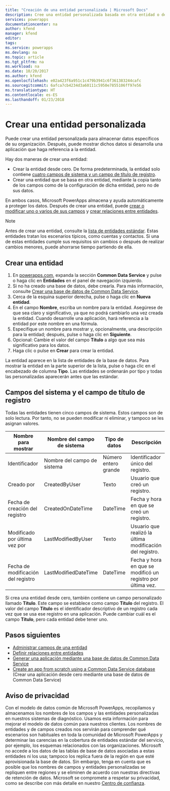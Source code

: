 ```yaml
---
title: "Creación de una entidad personalizada | Microsoft Docs"
description: Cree una entidad personalizada basada en otra entidad o desde cero.
services: powerapps
documentationcenter: na
author: kfend
manager: kfend
editor: 
tags: 
ms.service: powerapps
ms.devlang: na
ms.topic: article
ms.tgt_pltfrm: na
ms.workload: na
ms.date: 10/20/2017
ms.author: kfend
ms.openlocfilehash: e02a423f6a951c1c479b3941c6f361383244cafc
ms.sourcegitcommit: 6afca7cb4234d3a60111c5950e7855106ff97e56
ms.translationtype: HT
ms.contentlocale: es-ES
ms.lasthandoff: 01/23/2018
---
```

# <a name="create-a-custom-entity"></a>Crear una entidad personalizada
Puede crear una entidad personalizada para almacenar datos específicos de su organización. Después, puede mostrar dichos datos si desarrolla una aplicación que haga referencia a la entidad.

Hay dos maneras de crear una entidad:

* Crear la entidad desde cero. De forma predeterminada, la entidad solo contiene [cuatro campos de sistema y un campo de título de registro](data-platform-create-entity.md#system-fields-and-the-record-title-field).
* Crear una entidad que se basa en otra entidad, mediante la copia tanto de los campos como de la configuración de dicha entidad, pero no de sus datos.

En ambos casos, Microsoft PowerApps almacena y ayuda automáticamente a proteger los datos. Después de crear una entidad, puede [crear o modificar uno o varios de sus campos](data-platform-manage-fields.md) y [crear relaciones entre entidades](data-platform-entity-lookup.md).

> [!NOTE]
> Antes de crear una entidad, consulte la [lista de entidades estándar](data-platform-intro.md#standard-entities). Estas entidades tratan los escenarios típicos, como cuentas y contactos. Si una de estas entidades cumple sus requisitos sin cambios o después de realizar cambios menores, puede ahorrarse tiempo partiendo de ella.

## <a name="create-an-entity"></a>Crear una entidad
1. En [powerapps.com](https://web.powerapps.com), expanda la sección **Common Data Service** y pulse o haga clic en **Entidades** en el panel de navegación izquierdo.
2. Si no ha creado una base de datos, debe crearla. Para más información, consulte [Crear una base de datos de Common Data Service](create-database.md).
3. Cerca de la esquina superior derecha, pulse o haga clic en **Nueva entidad**.
4. En el campo **Nombre**, escriba un nombre para la entidad. Asegúrese de que sea claro y significativo, ya que no podrá cambiarlo una vez creada la entidad. Cuando desarrolle una aplicación, hará referencia a la entidad por este nombre en una fórmula.
5. Especifique un nombre para mostrar y, opcionalmente, una descripción para la entidad; después, pulse o haga clic en **Siguiente**.
6. Opcional: Cambie el valor del campo **Título** a algo que sea más significativo para los datos.
7. Haga clic o pulse en **Crear** para crear la entidad.

La entidad aparece en la lista de entidades de la base de datos. Para mostrar la entidad en la parte superior de la lista, pulse o haga clic en el encabezado de columna **Tipo**. Las entidades se ordenarán por tipo y todas las personalizadas aparecerán antes que las estándar.

## <a name="system-fields-and-the-record-title-field"></a>Campos del sistema y el campo de título de registro
Todas las entidades tienen cinco campos de sistema. Estos campos son de solo lectura. Por tanto, no se pueden modificar ni eliminar, y tampoco se les asignan valores.

| Nombre para mostrar | Nombre del campo de sistema | Tipo de datos | Descripción |
| --- | --- | --- | --- |
| Identificador |Nombre del campo de sistema |Número entero grande |Identificador único del registro. |
| Creado por |CreatedByUser |Texto |Usuario que creó un registro. |
| Fecha de creación del registro |CreatedOnDateTime |DateTime |Fecha y hora en que se creó un registro. |
| Modificado por última vez por |LastModifiedByUser |Texto |Usuario que realizó la última modificación del registro. |
| Fecha de modificación del registro |LastModifiedDateTime |DateTime |Fecha y hora en que se modificó un registro por última vez. |

Si crea una entidad desde cero, también contiene un campo personalizado llamado **Título**. Este campo se establece como campo **Título** del registro. El valor del campo **Título** es el identificador descriptivo de un registro cada vez que se usa ese registro en una aplicación. Puede cambiar cuál es el campo **Título**, pero cada entidad debe tener uno.

## <a name="next-steps"></a>Pasos siguientes
* [Administrar campos de una entidad](data-platform-manage-fields.md)
* [Definir relaciones entre entidades](data-platform-entity-lookup.md)
* [Generar una aplicación mediante una base de datos de Common Data Service](data-platform-create-app.md)
* [Create an app from scratch using a Common Data Service database](data-platform-create-app-scratch.md) (Crear una aplicación desde cero mediante una base de datos de Common Data Service)

## <a name="privacy-notice"></a>Aviso de privacidad
Con el modelo de datos común de Microsoft PowerApps, recopilamos y almacenamos los nombres de los campos y las entidades personalizadas en nuestros sistemas de diagnóstico.  Usamos esta información para mejorar el modelo de datos común para nuestros clientes. Los nombres de entidades y de campos creados nos servirán para comprender qué escenarios son habituales en toda la comunidad de Microsoft PowerApps y determinar las carencias en la cobertura de entidades estándar del servicio, por ejemplo, los esquemas relacionados con las organizaciones. Microsoft no accede a los datos de las tablas de base de datos asociadas a estas entidades ni los usa; tampoco los replica fuera de la región en que esté aprovisionada la base de datos. Sin embargo, tenga en cuenta que es posible que los nombres de campos y entidades personalizadas se repliquen entre regiones y se eliminen de acuerdo con nuestras directivas de retención de datos. Microsoft se compromete a respetar su privacidad, como se describe con más detalle en nuestro [Centro de confianza](https://www.microsoft.com/trustcenter/Privacy/default.aspx).

